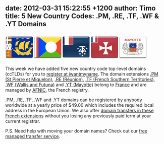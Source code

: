 date: 2012-03-31 15:22:55 +1200
author: Timo
title: 5 New Country Codes: .PM, .RE, .TF, .WF & .YT Domains
----

![afnic-tlds.png](/media/2012-03-31-afnic-tlds.png)

This week we have added five new country code top-level domains (ccTLDs) for you to [register at iwantmyname](https://iwantmyname.com/domains/domain-name-registration-list-of-extensions). The domain extensions [.PM (St Pierre et Miquelon)](https://iwantmyname.com/domains/pm-domain-name-registration-for-saint-pierre-and-miquelon), [.RE (Réunion)](https://iwantmyname.com/domains/re-french-domain-name-registration-for-reunion), [.TF (French Southern Territories)](https://iwantmyname.com/domains/tf-domain-name-registration-for-french-southern-territories), [.WF (Wallis and Futuna)](https://iwantmyname.com/domains/wf-wallisian-futunan-domain-name-registration-for-wallis-and-futuna) and [.YT (Mayotte)](https://iwantmyname.com/domains/yt-mahoran-domain-name-registration-for-mayotte) belong to [France](https://iwantmyname.com/domains/fr-french-domain-name-registration-for-france) and are managed by [AFNIC](http://afnic.fr), the French registry.

.PM, .RE, .TF, .WF and .YT domains can be registered by anybody worldwide at a yearly price of $49.00 which includes the required local address in the European Union. We also offer [domain transfers in these French extensions](https://iwantmyname.com/domains/domain-transfer) without you losing any previously paid term at your current registrar.

P.S. Need help with moving your domain names? Check out our [free managed transfer service](https://iwantmyname.com/transferservice).
